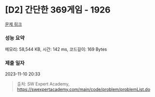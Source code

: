 # [D2] 간단한 369게임 - 1926 

[문제 링크](https://swexpertacademy.com/main/code/problem/problemDetail.do?contestProbId=AV5PTeo6AHUDFAUq) 

### 성능 요약

메모리: 58,544 KB, 시간: 142 ms, 코드길이: 169 Bytes

### 제출 일자

2023-11-10 20:33



> 출처: SW Expert Academy, https://swexpertacademy.com/main/code/problem/problemList.do